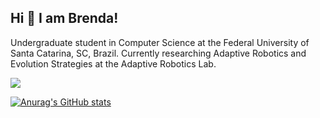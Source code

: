 
## Hi 👋 I am Brenda!

Undergraduate student in Computer Science at the Federal University of Santa Catarina, SC, Brazil. Currently researching Adaptive Robotics and Evolution Strategies at the Adaptive Robotics Lab.


[<img src="https://img.shields.io/badge/linkedin-%230077B5.svg?&style=for-the-badge&logo=linkedin&logoColor=white" />](https://www.linkedin.com/in/brenda-silva-machado-93bbab244/) 

[![Anurag's GitHub stats](https://github-readme-stats.vercel.app/api?username=Brenda-Machado&count_private=true)](https://github.com/anuraghazra/github-readme-stats)
